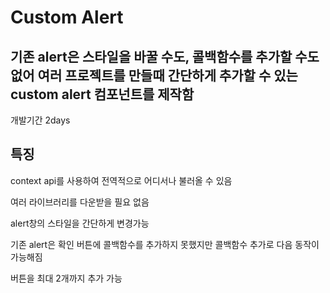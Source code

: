 <h1>Custom Alert</h1>

<h2>기존 alert은 스타일을 바꿀 수도, 콜백함수를 추가할 수도 없어 여러 프로젝트를 만들때 간단하게 추가할 수 있는 custom alert 컴포넌트를 제작함</h2>

<div>개발기간 2days</div>

<h2>특징</h2>
<p>context api를 사용하여 전역적으로 어디서나 불러올 수 있음</p>
<p>여러 라이브러리를 다운받을 필요 없음</p>
<p>alert창의 스타일을 간단하게 변경가능</p>
<p>기존 alert은 확인 버튼에 콜백함수를 추가하지 못했지만 콜백함수 추가로 다음 동작이 가능해짐</p>
<p>버튼을 최대 2개까지 추가 가능</p>
